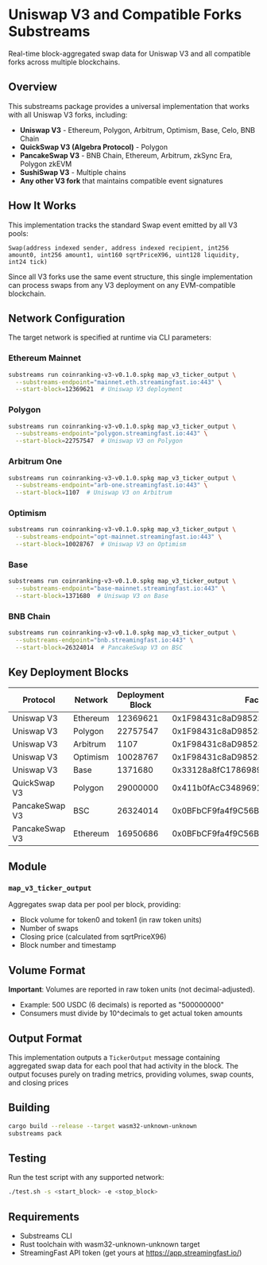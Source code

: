 # Uniswap V3 and Compatible Forks Substreams

Real-time block-aggregated swap data for Uniswap V3 and all compatible forks across multiple blockchains.

## Overview

This substreams package provides a universal implementation that works with all Uniswap V3 forks, including:

- **Uniswap V3** - Ethereum, Polygon, Arbitrum, Optimism, Base, Celo, BNB Chain
- **QuickSwap V3 (Algebra Protocol)** - Polygon  
- **PancakeSwap V3** - BNB Chain, Ethereum, Arbitrum, zkSync Era, Polygon zkEVM
- **SushiSwap V3** - Multiple chains
- **Any other V3 fork** that maintains compatible event signatures

## How It Works

This implementation tracks the standard Swap event emitted by all V3 pools:
```
Swap(address indexed sender, address indexed recipient, int256 amount0, int256 amount1, uint160 sqrtPriceX96, uint128 liquidity, int24 tick)
```

Since all V3 forks use the same event structure, this single implementation can process swaps from any V3 deployment on any EVM-compatible blockchain.

## Network Configuration

The target network is specified at runtime via CLI parameters:

### Ethereum Mainnet
```bash
substreams run coinranking-v3-v0.1.0.spkg map_v3_ticker_output \
  --substreams-endpoint="mainnet.eth.streamingfast.io:443" \
  --start-block=12369621  # Uniswap V3 deployment
```

### Polygon
```bash
substreams run coinranking-v3-v0.1.0.spkg map_v3_ticker_output \
  --substreams-endpoint="polygon.streamingfast.io:443" \
  --start-block=22757547  # Uniswap V3 on Polygon
```

### Arbitrum One
```bash
substreams run coinranking-v3-v0.1.0.spkg map_v3_ticker_output \
  --substreams-endpoint="arb-one.streamingfast.io:443" \
  --start-block=1107  # Uniswap V3 on Arbitrum
```

### Optimism
```bash
substreams run coinranking-v3-v0.1.0.spkg map_v3_ticker_output \
  --substreams-endpoint="opt-mainnet.streamingfast.io:443" \
  --start-block=10028767  # Uniswap V3 on Optimism
```

### Base
```bash
substreams run coinranking-v3-v0.1.0.spkg map_v3_ticker_output \
  --substreams-endpoint="base-mainnet.streamingfast.io:443" \
  --start-block=1371680  # Uniswap V3 on Base
```

### BNB Chain
```bash
substreams run coinranking-v3-v0.1.0.spkg map_v3_ticker_output \
  --substreams-endpoint="bnb.streamingfast.io:443" \
  --start-block=26324014  # PancakeSwap V3 on BSC
```

## Key Deployment Blocks

| Protocol | Network | Deployment Block | Factory Address |
|----------|---------|-----------------|-----------------|
| Uniswap V3 | Ethereum | 12369621 | 0x1F98431c8aD98523631AE4a59f267346ea31F984 |
| Uniswap V3 | Polygon | 22757547 | 0x1F98431c8aD98523631AE4a59f267346ea31F984 |
| Uniswap V3 | Arbitrum | 1107 | 0x1F98431c8aD98523631AE4a59f267346ea31F984 |
| Uniswap V3 | Optimism | 10028767 | 0x1F98431c8aD98523631AE4a59f267346ea31F984 |
| Uniswap V3 | Base | 1371680 | 0x33128a8fC17869897dcE68Ed026d694621f6FDfD |
| QuickSwap V3 | Polygon | 29000000 | 0x411b0fAcC3489691f28ad58c47006AF5E3Ab3A28 |
| PancakeSwap V3 | BSC | 26324014 | 0x0BFbCF9fa4f9C56B0F40a671Ad40E0805A091865 |
| PancakeSwap V3 | Ethereum | 16950686 | 0x0BFbCF9fa4f9C56B0F40a671Ad40E0805A091865 |

## Module

### `map_v3_ticker_output`
Aggregates swap data per pool per block, providing:
- Block volume for token0 and token1 (in raw token units)
- Number of swaps
- Closing price (calculated from sqrtPriceX96)
- Block number and timestamp

## Volume Format

**Important**: Volumes are reported in raw token units (not decimal-adjusted).
- Example: 500 USDC (6 decimals) is reported as "500000000"
- Consumers must divide by 10^decimals to get actual token amounts

## Output Format

This implementation outputs a `TickerOutput` message containing aggregated swap data for each pool that had activity in the block. The output focuses purely on trading metrics, providing volumes, swap counts, and closing prices

## Building

```bash
cargo build --release --target wasm32-unknown-unknown
substreams pack
```

## Testing

Run the test script with any supported network:
```bash
./test.sh -s <start_block> -e <stop_block>
```

## Requirements

- Substreams CLI
- Rust toolchain with wasm32-unknown-unknown target
- StreamingFast API token (get yours at https://app.streamingfast.io/)